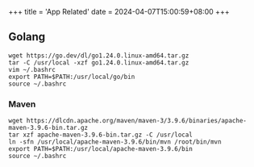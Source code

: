 +++
title = 'App Related'
date = 2024-04-07T15:00:59+08:00
+++


## Golang
```shell
wget https://go.dev/dl/go1.24.0.linux-amd64.tar.gz
tar -C /usr/local -xzf go1.24.0.linux-amd64.tar.gz
vim ~/.bashrc
export PATH=$PATH:/usr/local/go/bin
source ~/.bashrc
```

### Maven
```shell
wget https://dlcdn.apache.org/maven/maven-3/3.9.6/binaries/apache-maven-3.9.6-bin.tar.gz
tar xzf apache-maven-3.9.6-bin.tar.gz -C /usr/local
ln -sfn /usr/local/apache-maven-3.9.6/bin/mvn /root/bin/mvn  
export PATH=$PATH:/usr/local/apache-maven-3.9.6/bin
source ~/.bashrc
```
